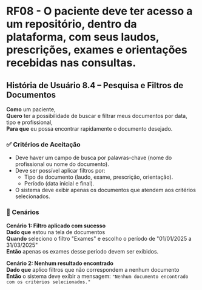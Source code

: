 # RF08 - O paciente deve ter acesso a um repositório, dentro da plataforma, com seus laudos, prescrições, exames e orientações recebidas nas consultas.

## História de Usuário 8.4 – Pesquisa e Filtros de Documentos

**Como** um paciente,  
**Quero** ter a possibilidade de buscar e filtrar meus documentos por data, tipo e profissional,  
**Para que** eu possa encontrar rapidamente o documento desejado.

### ✅ Critérios de Aceitação

- Deve haver um campo de busca por palavras-chave (nome do profissional ou nome do documento).
- Deve ser possível aplicar filtros por:
  - Tipo de documento (laudo, exame, prescrição, orientação).
  - Período (data inicial e final).
- O sistema deve exibir apenas os documentos que atendem aos critérios selecionados.

### 📌 Cenários

**Cenário 1: Filtro aplicado com sucesso**  
**Dado que** estou na tela de documentos  
**Quando** seleciono o filtro "Exames" e escolho o período de "01/01/2025 a 31/03/2025"  
**Então** apenas os exames desse período devem ser exibidos.

**Cenário 2: Nenhum resultado encontrado**  
**Dado que** aplico filtros que não correspondem a nenhum documento  
**Então** o sistema deve exibir a mensagem: `"Nenhum documento encontrado com os critérios selecionados."`
